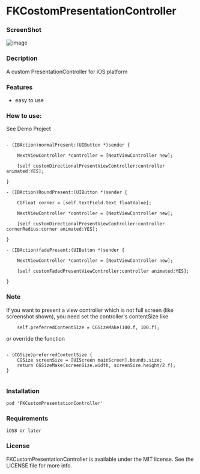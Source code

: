 # FKCostomPresentationController

### ScreenShot

![image](https://github.com/ForAllKid/FKCostomPresentationController/blob/master/FKCustomPresentationControllerScrenShot.gif)

### Decription

A custom PresentationController for iOS platform


### Features

- easy to use

### How to use:


See Demo Project

```

- (IBAction)normalPresent:(UIButton *)sender {

    NextViewController *controller = [NextViewController new];
    
    [self customDirectionalPresentViewController:controller animated:YES];
    
}

- (IBAction)RoundPresent:(UIButton *)sender {

    CGFloat corner = [self.textField.text floatValue];
    
    NextViewController *controller = [NextViewController new];
    
    [self customDirectionalPresentViewController:controller cornerRadius:corner animated:YES];
    
}

- (IBAction)fadePresent:(UIButton *)sender {
    
    NextViewController *controller = [NextViewController new];
    
    [self customFadedPresentViewController:controller animated:YES];
    
}

```

### Note

If you want to present a view controller which is not full screen (like screenshot shown), you need set the controller's contentSize like 

```
    self.preferredContentSize = CGSizeMake(100.f, 100.f);

```

or override the function



```

- (CGSize)preferredContentSize {
    CGSize screenSize = [UIScreen mainScreen].bounds.size;
    return CGSizeMake(screenSize.width, screenSize.height/2.f);
}


```

### Installation

```
pod 'FKCustomPresentationController'

```

### Requirements

```
iOS8 or later
```

### License

FKCustomPresentationController is available under the MIT license. See the LICENSE file for more info.
